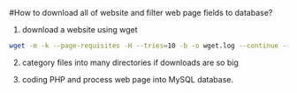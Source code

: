#How to download all of website and filter web page fields to database?

1. download a website using wget

```sh
wget -m -k --page-requisites -H --tries=10 -b -o wget.log --continue --domains=FULL-DOMAINNAME --user-agent="Mozilla/25.0 (Windows; U; Windows NT 6.1; en-US) AppleWebKit/534.16 (KHTML, like Gecko) Chrome/50.0.648.204 Safari/534.16" --remote-encoding=utf-8 WEB-SITE-DOMAIN
```

2. category files into many directories if downloads are so big

3. coding PHP and process web page into MySQL database.